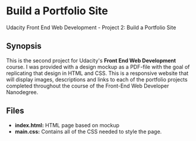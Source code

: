# Build a Portfolio Site
Udacity Front End Web Development - Project 2: Build a Portfolio Site

## Synopsis

This is the second project for Udacity's **Front End Web Development** course.  I was provided with a design mockup as a PDF-file with the goal of replicating that design in HTML and CSS. This is a responsive website that will display images, descriptions and links to each of the portfolio projects completed throughout the course of the Front-End Web Developer Nanodegree.

## Files

* **index.html:** HTML page based on mockup
* **main.css:** Contains all of the CSS needed to style the page.
